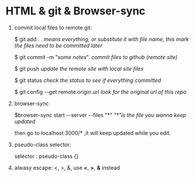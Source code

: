 # HTML & git & Browser-sync

1. commit local files to remote git:

   $ git add .     *. means everything, or substitute it with file name, this mark the files need to be committed later*

   $ git commit -m "*some notes*".     *commit files to github (remote site)*

   $ git push     *update the remote site with local site files*

   $ git status    *check the status to see if everything committed*

   $ git config --get remote.origin.url *look for the original url of this repo*
2. browser-sync 

   $browser-sync start --server --files "*"    *"\*"is the file you wanna keep updated*

   then go to localhost:3000/* ,it will keep updated while you edit.

3. pseudo-class selector:

   selector : pseudo-class {}

4. alwasy escape: <, >, &, 
   use **&lt;**, **&gt;**, **&amp;** instead